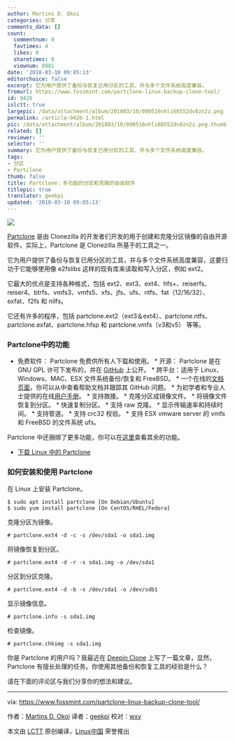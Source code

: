```yaml
---
author: Martins D. Okoi
categories: 分享
comments_data: []
count:
  commentnum: 0
  favtimes: 4
  likes: 0
  sharetimes: 0
  viewnum: 8881
date: '2018-03-10 09:05:13'
editorchoice: false
excerpt: 它为用户提供了备份与恢复已用分区的工具，并与多个文件系统高度兼容。
fromurl: https://www.fossmint.com/partclone-linux-backup-clone-tool/
id: 9426
islctt: true
largepic: /data/attachment/album/201803/10/090516nhli68552dv8zn2z.png
permalink: /article-9426-1.html
pic: /data/attachment/album/201803/10/090516nhli68552dv8zn2z.png.thumb.jpg
related: []
reviewer: ''
selector: ''
summary: 它为用户提供了备份与恢复已用分区的工具，并与多个文件系统高度兼容。
tags:
- 分区
- Partclone
thumb: false
title: Partclone：多功能的分区和克隆的自由软件
titlepic: true
translator: geekpi
updated: '2018-03-10 09:05:13'
---
```


![](/data/attachment/album/201803/10/090516nhli68552dv8zn2z.png)


[Partclone](https://partclone.org/) 是由 Clonezilla 的开发者们开发的用于创建和克隆分区镜像的自由开源软件。实际上，Partclone 是 Clonezilla 所基于的工具之一。


它为用户提供了备份与恢复已用分区的工具，并与多个文件系统高度兼容，这要归功于它能够使用像 e2fslibs 这样的现有库来读取和写入分区，例如 ext2。


它最大的优点是支持各种格式，包括 ext2、ext3、ext4、hfs+、reiserfs、reiser4、btrfs、vmfs3、vmfs5、xfs、jfs、ufs、ntfs、fat（12/16/32）、exfat、f2fs 和 nilfs。


它还有许多的程序，包括 partclone.ext2（ext3＆ext4）、partclone.ntfs、partclone.exfat、partclone.hfsp 和 partclone.vmfs（v3和v5） 等等。


### Partclone中的功能


* 免费软件： Partclone 免费供所有人下载和使用。 \* 开源： Partclone 是在 GNU GPL 许可下发布的，并在 [GitHub](https://github.com/Thomas-Tsai/partclone) 上公开。 \* 跨平台：适用于 Linux、Windows、MAC、ESX 文件系统备份/恢复和 FreeBSD。 \* 一个在线的[文档页面](https://partclone.org/help/)，你可以从中查看帮助文档并跟踪其 GitHub 问题。 \* 为初学者和专业人士提供的在线[用户手册](https://partclone.org/usage/)。 \* 支持救援。 \* 克隆分区成镜像文件。 \* 将镜像文件恢复到分区。 \* 快速复制分区。 \* 支持 raw 克隆。 \* 显示传输速率和持续时间。 \* 支持管道。 \* 支持 crc32 校验。 \* 支持 ESX vmware server 的 vmfs 和 FreeBSD 的文件系统 ufs。


Partclone 中还捆绑了更多功能，你可以在[这里](https://partclone.org/features/)查看其余的功能。


* [下载 Linux 中的 Partclone](https://partclone.org/download/)


### 如何安装和使用 Partclone


在 Linux 上安装 Partclone。



```
$ sudo apt install partclone [On Debian/Ubuntu]
$ sudo yum install partclone [On CentOS/RHEL/Fedora]

```

克隆分区为镜像。



```
# partclone.ext4 -d -c -s /dev/sda1 -o sda1.img

```

将镜像恢复到分区。



```
# partclone.ext4 -d -r -s sda1.img -o /dev/sda1

```

分区到分区克隆。



```
# partclone.ext4 -d -b -s /dev/sda1 -o /dev/sdb1

```

显示镜像信息。



```
# partclone.info -s sda1.img

```

检查镜像。



```
# partclone.chkimg -s sda1.img

```

你是 Partclone 的用户吗？我最近在 [Deepin Clone](https://www.fossmint.com/deepin-clone-system-backup-restore-for-deepin-users/) 上写了一篇文章，显然，Partclone 有擅长处理的任务。你使用其他备份和恢复工具的经验是什么？


请在下面的评论区与我们分享你的想法和建议。




---


via: <https://www.fossmint.com/partclone-linux-backup-clone-tool/>


作者：[Martins D. Okoi](https://www.fossmint.com/author/dillivine/) 译者：[geekpi](https://github.com/geekpi) 校对：[wxy](https://github.com/wxy)


本文由 [LCTT](https://github.com/LCTT/TranslateProject) 原创编译，[Linux中国](https://linux.cn/) 荣誉推出